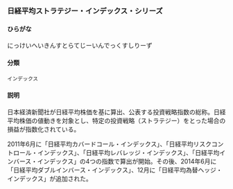 <div style="display:none;">

## [あ行](securities-terms?id=あ行)
## [か行](securities-terms?id=か行)
## [さ行](securities-terms?id=さ行)
## [た行](securities-terms?id=た行)
## [な行](securities-terms?id=な行)

</div>

### 日経平均ストラテジー・インデックス・シリーズ

#### ひらがな

にっけいへいきんすとらてじーいんでっくすしりーず

#### 分類

`インデックス`

#### 説明

日本経済新聞社が日経平均株価を基に算出、公表する投資戦略指数の総称。日経平均株価の値動きを対象とし、特定の投資戦略（ストラテジー）をとった場合の損益が指数化されている。
 
2011年6月に「日経平均カバードコール・インデックス」、「日経平均リスクコントロール・インデックス」、「日経平均レバレッジ・インデックス」、「日経平均インバース・インデックス」の4つの指数で算出が開始。その後、2014年6月に「日経平均ダブルインバース・インデックス」、12月に「日経平均為替ヘッジ・インデックス」が追加された。

<div style="display:none;">

## [は行](securities-terms?id=は行)
## [ま行](securities-terms?id=ま行)
## [や行](securities-terms?id=や行)
## [ら行](securities-terms?id=ら行)
## [わ行](securities-terms?id=わ行)
## [英数字・記号](securities-terms?id=英数字・記号)

</div>

